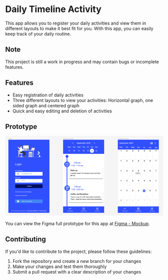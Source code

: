 # Daily Timeline Activity

This app allows you to register your daily activities and view them in different layouts to make it best fit for you. With this app, you can easily keep track of your daily routine.

## Note

This project is still a work in progress and may contain bugs or incomplete features.

## Features

- Easy registration of daily activities
- Three different layouts to view your activities: Horizontal graph, one sided graph and centered graph
- Quick and easy editing and deletion of activities

## Prototype

![Coverage](./docs/screens.png)

You can view the Figma full prototype for this app at [Figma - Mockup](https://www.figma.com/file/rol7xlaiFNFwfAIhYuN0A4/daily_timeline).

## Contributing

If you'd like to contribute to the project, please follow these guidelines:

1. Fork the repository and create a new branch for your changes
2. Make your changes and test them thoroughly
3. Submit a pull request with a clear description of your changes
